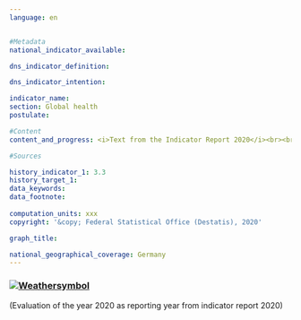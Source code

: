 ```yaml
---
language: en    


#Metadata    
national_indicator_available:     

dns_indicator_definition:     

dns_indicator_intention:     

indicator_name:     
section: Global health    
postulate:     

#Content    
content_and_progress: <i>Text from the Indicator Report 2020</i><br><br>xxx    

#Sources        

history_indicator_1: 3.3                     
history_target_1:      
data_keywords:    
data_footnote:     
    
computation_units: xxx    
copyright: '&copy; Federal Statistical Office (Destatis), 2020'    

graph_title:     

national_geographical_coverage: Germany    
---    
```

<div>
  <div class="my-header">
    <h3>
      <a href="https://sustainabledevelopment-deutschland.github.io/en/status/"><img src="https://g205sdgs.github.io/sdg-indicators/public/Wettersymbole/Sonne.png" title="If the trend continues, the target value will be met or the difference between the target value and the current value will be less than 5&nbsp;%" alt="Weathersymbol" />
      </a>
    </h3>
  </div>
  <div class="my-header-note">
    <span> (Evaluation of the year 2020 as reporting year from indicator report 2020)</span>
  </div>
</div>